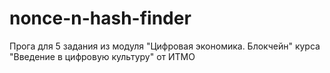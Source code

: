 # nonce-n-hash-finder
Прога для 5 задания из модуля "Цифровая экономика. Блокчейн" курса "Введение в цифровую культуру" от ИТМО
